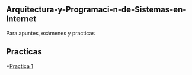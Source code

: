 ## Arquitectura-y-Programaci-n-de-Sistemas-en-Internet
Para apuntes, exámenes y practicas

## Practicas

*[Practica 1](https://github.com/ldiazriod/Arquitectura-y-Programaci-n-de-Sistemas-en-Internet/tree/main/Practicas/Practica%201)
